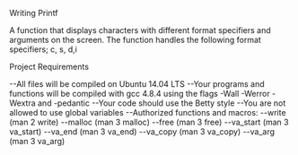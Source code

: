  Writing Printf 

A function that displays characters with different format specifiers and arguments on the screen. The function handles the following format specifiers; c, s, d,i



Project Requirements

--All files will be compiled on Ubuntu 14.04 LTS
--Your programs and functions will be compiled with gcc 4.8.4 using the flags -Wall -Werror -Wextra and -pedantic
--Your code should use the Betty style
--You are not allowed to use global variables
--Authorized functions and macros:
--write (man 2 write)
--malloc (man 3 malloc)
--free (man 3 free)
--va_start (man 3 va_start)
--va_end (man 3 va_end)
--va_copy (man 3 va_copy)
--va_arg (man 3 va_arg)

